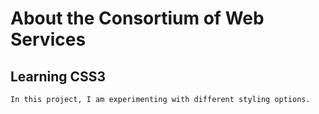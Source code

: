 # About the Consortium of Web Services
## Learning CSS3
    In this project, I am experimenting with different styling options.